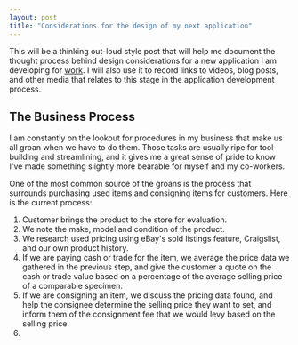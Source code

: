 ```yaml
---
layout: post
title: "Considerations for the design of my next application"
---
```


This will be a thinking out-loud style post that will help me document
the thought process behind design considerations for a new application I
am developing for [work](http://earthshakingmusic.com). I will also use
it to record links to videos, blog posts, and other media that relates
to this stage in the application development process.

## The Business Process

I am constantly on the lookout for procedures in my business that make
us all groan when we have to do them. Those tasks are usually ripe for
tool-building and streamlining, and it gives me a great sense of pride
to know I've made something slightly more bearable for myself and my
co-workers.

One of the most common source of the groans is the process that
surrounds purchasing used items and consigning items for customers. Here
is the current process:

1. Customer brings the product to the store for evaluation.
2. We note the make, model and condition of the product.
3. We research used pricing using eBay's sold listings feature,
   Craigslist, and our own product history.
4. If we are paying cash or trade for the item, we average the price
   data we gathered in the previous step, and give the customer a quote
   on the cash or trade value based on a percentage of the average selling
   price of a comparable specimen.
5. If we are consigning an item, we discuss the pricing data found, and
   help the consignee determine the selling price they want to set, and
   inform them of the consignment fee that we would levy based on the
   selling price.
6. 
